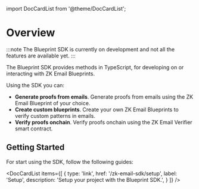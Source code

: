 import DocCardList from '@theme/DocCardList';

# Overview

:::note
The Blueprint SDK is currently on development and not all the features are available yet.
:::

The Blueprint SDK provides methods in TypeScript, for developing on or interacting with ZK Email Blueprints.

Using the SDK you can:

- **Generate proofs from emails**. Generate proofs from emails using the ZK Email Blueprint of your choice.
- **Create custom blueprints**. Create your own ZK Email Blueprints to verify custom patterns in emails.
- **Verify proofs onchain**. Verify proofs onchain using the ZK Email Verifier smart contract.

## Getting Started

For start using the SDK, follow the following guides:

<DocCardList 
  items={[
    {
      type: 'link',
      href: '/zk-email-sdk/setup',
      label: 'Setup',
      description: 'Setup your project with the Blueprint SDK.',
    }
  ]}
/>